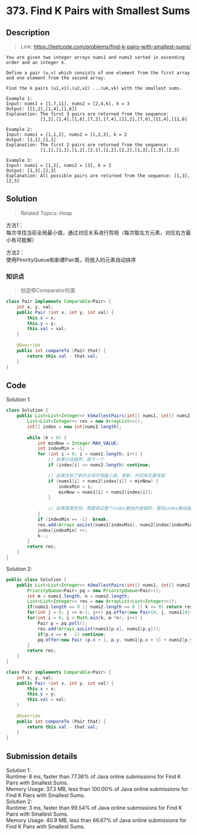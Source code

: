 # 373. Find K Pairs with Smallest Sums

## Description

> Link: https://leetcode.com/problems/find-k-pairs-with-smallest-sums/

```
You are given two integer arrays nums1 and nums2 sorted in ascending order and an integer k.

Define a pair (u,v) which consists of one element from the first array and one element from the second array.

Find the k pairs (u1,v1),(u2,v2) ...(uk,vk) with the smallest sums.

Example 1:
Input: nums1 = [1,7,11], nums2 = [2,4,6], k = 3
Output: [[1,2],[1,4],[1,6]] 
Explanation: The first 3 pairs are returned from the sequence: 
             [1,2],[1,4],[1,6],[7,2],[7,4],[11,2],[7,6],[11,4],[11,6]

Example 2:
Input: nums1 = [1,1,2], nums2 = [1,2,3], k = 2
Output: [1,1],[1,1]
Explanation: The first 2 pairs are returned from the sequence: 
             [1,1],[1,1],[1,2],[2,1],[1,2],[2,2],[1,3],[1,3],[2,3]

Example 3:
Input: nums1 = [1,2], nums2 = [3], k = 3
Output: [1,3],[2,3]
Explanation: All possible pairs are returned from the sequence: [1,3],[2,3]

```


## Solution

> Related Topics: Heap

方法1：<br>
每次寻找当前全局最小值，通过对应关系进行剪枝（每次取左方元素，对应右方最小有可能解）

方法2：<br>
使用PirorityQueue和新建Pair类，将放入的元素自动排序


### 知识点
> 创造带Comparator的类

```java
class Pair implements Comparable<Pair> {
    int x, y, val;
    public Pair (int x, int y, int val) {
        this.x = x;
        this.y = y;
        this.val = val;
    }
    
    @Override
    public int compareTo (Pair that) {
        return this.val - that.val;
    }
}
```



## Code
Solution 1:
```java
class Solution {
    public List<List<Integer>> kSmallestPairs(int[] nums1, int[] nums2, int k) {
        List<List<Integer>> res = new ArrayList<>();
        int[] index = new int[nums1.length];
        
        while (k > 0) {
            int minNow = Integer.MAX_VALUE;
            int indexMin = -1;
            for (int i = 0; i < nums1.length; i++) {
                // 如果已经越界，换下一个
                if (index[i] >= nums2.length) continue;

                // 如果找到了新的全局可用最小值，更新，并将其位置保留
                if (nums1[i] + nums2[index[i]] < minNow) {
                    indexMin = i;
                    minNow = nums1[i] + nums2[index[i]];
                }
              
              	// 如果需要剪枝，需要保证整个index数组的值相同，要将index数组遍历一遍
            }
            if (indexMin == -1)  break;
            res.add(Arrays.asList(nums1[indexMin], nums2[index[indexMin]]));
            index[indexMin] ++;
            k--;
        }
        return res;
    }
}
```


Solution 2:
```java
public class Solution {
    public List<List<Integer>> kSmallestPairs(int[] nums1, int[] nums2, int k) {
        PriorityQueue<Pair> pq = new PriorityQueue<Pair>();
        int m = nums1.length, n = nums2.length;
        List<List<Integer>> res = new ArrayList<List<Integer>>();
        if(nums1.length == 0 || nums2.length == 0 || k <= 0) return res;
        for(int j = 0; j <= n-1; j++) pq.offer(new Pair(0, j, nums1[0]+nums2[j]));
        for(int i = 0; i < Math.min(k, m *n); i++) {
            Pair p = pq.poll();
            res.add(Arrays.asList(nums1[p.x], nums2[p.y]));
            if(p.x == m - 1) continue;
            pq.offer(new Pair (p.x + 1, p.y, nums1[p.x + 1] + nums2[p.y]));
        }
        return res;
    }
}

class Pair implements Comparable<Pair> {
    int x, y, val;
    public Pair (int x, int y, int val) {
        this.x = x;
        this.y = y;
        this.val = val;
    }
    
    @Override
    public int compareTo (Pair that) {
        return this.val - that.val;
    }
}
```


## Submission details
Solution 1:<br>
Runtime: 8 ms, faster than 77.36% of Java online submissions for Find K Pairs with Smallest Sums.<br>
Memory Usage: 37.3 MB, less than 100.00% of Java online submissions for Find K Pairs with Smallest Sums.<br>
Solution 2:<br>
Runtime: 3 ms, faster than 99.54% of Java online submissions for Find K Pairs with Smallest Sums.<br>
Memory Usage: 40.9 MB, less than 66.67% of Java online submissions for Find K Pairs with Smallest Sums.

